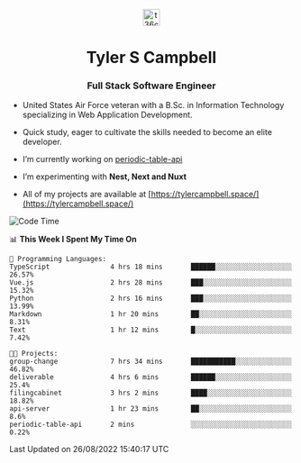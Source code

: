 <p align="center">
<a href="https://www.linkedin.com/in/t36campbell" target="blank"><img align="center" src="https://ik.imagekit.io/t36campbell/Portfolio/linkedin.png.original_m8bbGgPh6.png" alt="t36campbell" height="30" width="30" /></a>
</p>
<h1 align="center">Tyler S Campbell</h1>
<h3 align="center">Full Stack Software Engineer</h3>

* United States Air Force veteran with a B.Sc. in Information Technology specializing in Web Application Development. 

* Quick study, eager to cultivate the skills needed to become an elite developer.

* I’m currently working on [periodic-table-api](https://github.com/t36campbell/periodic-table-api)

* I’m experimenting with **Nest, Next and Nuxt**

* All of my projects are available at [https://tylercampbell.space/](https://tylercampbell.space/)

<!--START_SECTION:waka-->
![Code Time](http://img.shields.io/badge/Code%20Time-1%2C757%20hrs%2053%20mins-blue)

📊 **This Week I Spent My Time On** 

```text
💬 Programming Languages: 
TypeScript               4 hrs 18 mins       ██████░░░░░░░░░░░░░░░░░░░   26.57% 
Vue.js                   2 hrs 28 mins       ███░░░░░░░░░░░░░░░░░░░░░░   15.32% 
Python                   2 hrs 16 mins       ███░░░░░░░░░░░░░░░░░░░░░░   13.99% 
Markdown                 1 hr 20 mins        ██░░░░░░░░░░░░░░░░░░░░░░░   8.31% 
Text                     1 hr 12 mins        █░░░░░░░░░░░░░░░░░░░░░░░░   7.42%

🐱‍💻 Projects: 
group-change             7 hrs 34 mins       ███████████░░░░░░░░░░░░░░   46.82% 
deliverable              4 hrs 6 mins        ██████░░░░░░░░░░░░░░░░░░░   25.4% 
filingcabinet            3 hrs 2 mins        ████░░░░░░░░░░░░░░░░░░░░░   18.82% 
api-server               1 hr 23 mins        ██░░░░░░░░░░░░░░░░░░░░░░░   8.6% 
periodic-table-api       2 mins              ░░░░░░░░░░░░░░░░░░░░░░░░░   0.22%

```


 Last Updated on 26/08/2022 15:40:17 UTC
<!--END_SECTION:waka-->
